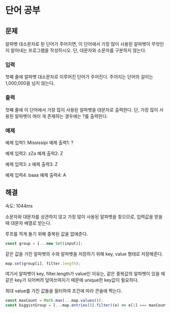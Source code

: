 # 단어 공부

## 문제

알파벳 대소문자로 된 단어가 주어지면, 이 단어에서 가장 많이 사용된 알파벳이 무엇인지 알아내는 프로그램을 작성하시오. 단, 대문자와 소문자를 구분하지 않는다.

### 입력

첫째 줄에 알파벳 대소문자로 이루어진 단어가 주어진다. 주어지는 단어의 길이는 1,000,000을 넘지 않는다.

### 출력

첫째 줄에 이 단어에서 가장 많이 사용된 알파벳을 대문자로 출력한다. 단, 가장 많이 사용된 알파벳이 여러 개 존재하는 경우에는 ?를 출력한다.

### 예제

예제 입력1: Mississipi
예제 출력1: ?

예제 입력2: zZa
예제 출력2: Z

예제 입력3: z
예제 출력3: Z

예제 입력4: baaa
예제 출력4: A

## 해결

속도: 1044ms

소문자와 대문자를 상관하지 않고 가장 많이 사용된 알파벳을 찾으므로, 입력값을 받을 때 대문자 배열로 받는다.

루프를 적게 돌기 위해 중복된 값을 없애준다.

```javascript
const group = [...new Set(input)];
```

같은 값을 가진 알파벳의 수와 알파벳을 저장하기 위해 key, value 형태로 저장해준다.

```javascript
map.set(group[i], filter.length);
```

여기서 알파벳이 key, filter.length가 value인 이유는, 같은 중복값의 알파벳이 있을 때 같은 key가 되어버려 덮여쓰여지기 때문에 unique한 key값이 필요하다.

최대 value를 가진 값들을 필터하여 조건에 따라 콘솔에 찍는다.

```javascript
const maxCount = Math.max(...map.values());
const biggistGroup = [...map.entries()].filter((e) => e[1] === maxCount);
```
